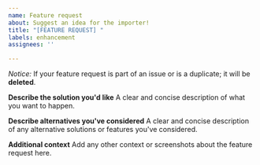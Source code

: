 ```yaml
---
name: Feature request
about: Suggest an idea for the importer!
title: "[FEATURE REQUEST] "
labels: enhancement
assignees: ''

---
```


*Notice:* If your feature request is part of an issue or is a duplicate; it will be **deleted**.

**Describe the solution you'd like**
A clear and concise description of what you want to happen.

**Describe alternatives you've considered**
A clear and concise description of any alternative solutions or features you've considered.

**Additional context**
Add any other context or screenshots about the feature request here.
